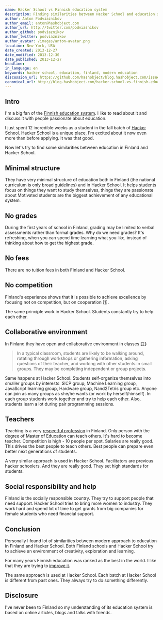 ```yaml
---
name: Hacker School vs Finnish education system
description: Finding similarities between Hacker School and education system in Finland
author: Anton Podviaznikov
author_email: anton@hashobject.com
author_url: http://twitter.com/podviaznikov
author_github: podviaznikov
author_twitter: podviaznikov
author_avatar: /images/anton-avatar.png
location: New York, USA
date_created: 2013-12-27
date_modified: 2013-12-30
date_published: 2013-12-27
headline:
in_language: en
keywords: hacker school, education, finland, modern education
discussion_url: https://github.com/hashobject/blog.hashobject.com/issues/10
canonical_url: http://blog.hashobject.com/hacker-school-vs-finnish-education-system
---
```

## Intro

I'm a big fan of the [Finnish education system](https://en.wikipedia.org/wiki/Education_in_Finland). I like to read about it and discuss it with people passionate about education.

I just spent 12 incredible weeks as a student in the fall batch of [Hacker School](https://www.hackerschool.com/).
Hacker School is a unique place, I'm excited about it now even more than before applying. It was that good.

Now let's try to find some similarities between education in Finland and Hacker School.


## Minimal structure

They have very minimal structure of education both in Finland (the national curriculum is only broad guidelines)
and in Hacker School. It helps students focus on things they want to study themselves, things they are passionate about
Motivated students are the biggest achievement of any educational system.

## No grades

During the first years of school in Finland, grading may be limited to verbal assessments rather than formal grades.
Why do we need grades? It's refreshing, when you can spend time learning what you like, instead of
thinking about how to get the highest grade.


## No fees

There are no tuition fees in both Finland and Hacker School.

## No competition

Finland's experience shows that it is possible to achieve excellence by focusing not on competition, but on cooperation
[&#91;1&#93;](http://www.theatlantic.com/national/archive/2011/12/what-americans-keep-ignoring-about-finlands-school-success/250564/).

The same principle work in Hacker School. Students constantly try to help each other.


## Collaborative environment

In Finland they have open and collaborative environment in classes [&#91;2&#93;](http://www.nea.org/home/40991.htm):

>In a typical classroom, students are likely to be walking around, rotating through workshops or gathering information, asking questions of their teacher, and working with other students in small groups. They may be completing independent or group projects.

Same happens at Hacker School. Students self-organize themselves into smaller groups by interests:
SICP group, Machine Learning group, JavaScript learning group, Hardware group, Nand2Tetris group etc.
Anyone can join as many groups as she/he wants (or work by herself/himself).
In each group students work together and try to help each other. Also, students learn a lot during pair programming sessions.


## Teachers

Teaching is a very [respectful profession](https://en.wikipedia.org/wiki/Education_in_Finland#Teachers) in Finland.
Only person with the degree of Master of Education can teach others.
It's hard to become teacher. Competition is high - 10 people per spot. Salaries are really good.
This drives the best people to teach others. Best people can prepare even better next generations of students.

A very similar approach is used in Hacker School. Facilitators are previous hacker schoolers. And they
are really good. They set high standards for students.


## Social responsibility and help

Finland is the socially responsible country. They try to support people that need support.
Hacker School tries to bring more women to industry. They work hard and spend lot of time
to get grants from big companies for female students who need financial support.


## Conclusion

Personally I found lot of similarities between modern approach to education in Finland
and Hacker School. Both Finland schools and Hacker School try to achieve an environment of creativity, exploration and
learning.

For many years Finnish education was ranked as the best in the world. I like that they are trying
to [improve it](http://www.finnbay.com/golden-days-where-acceptance-of-finlands-success-in-education-is-over/).

The same approach is used at Hacker School. Each batch at Hacker School is different from past ones. They always try to do something
differently.


## Disclosure

I've never been to Finland so my understanding of its education system is based on online articles,
blogs and talks with friends.

